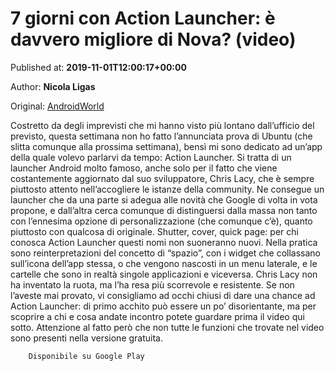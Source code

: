 
# 7 giorni con Action Launcher: è davvero migliore di Nova? (video)

Published at: **2019-11-01T12:00:17+00:00**

Author: **Nicola Ligas**

Original: [AndroidWorld](https://www.androidworld.it/2019/11/01/7-giorni-con-action-launcher-677371/)

Costretto da degli imprevisti che mi hanno visto più lontano dall’ufficio del previsto, questa settimana non ho fatto l’annunciata prova di Ubuntu (che slitta comunque alla prossima settimana), bensì mi sono dedicato ad un’app della quale volevo parlarvi da tempo: Action Launcher.
Si tratta di un launcher Android molto famoso, anche solo per il fatto che viene costantemente aggiornato dal suo sviluppatore, Chris Lacy, che è sempre piuttosto attento nell’accogliere le istanze della community. Ne consegue un launcher che da una parte si adegua alle novità che Google di volta in vota propone, e dall’altra cerca comunque di distinguersi dalla massa non tanto con l’ennesima opzione di personalizzazione (che comunque c’è), quanto piuttosto con qualcosa di originale.
Shutter, cover, quick page: per chi conosca Action Launcher questi nomi non suoneranno nuovi. Nella pratica sono reinterpretazioni del concetto di “spazio”, con i widget che collassano sull’icona dell’app stessa, o che vengono nascosti in un menu laterale, e le cartelle che sono in realtà singole applicazioni e viceversa.
Chris Lacy non ha inventato la ruota, ma l’ha resa più scorrevole e resistente. Se non l’aveste mai provato, vi consigliamo ad occhi chiusi di dare una chance ad Action Launcher: di primo acchito può essere un po’ disorientante, ma per scoprire a chi e cosa andate incontro potete guardare prima il video qui sotto. Attenzione al fatto però che non tutte le funzioni che trovate nel video sono presenti nella versione gratuita.

        Disponibile su Google Play
      

